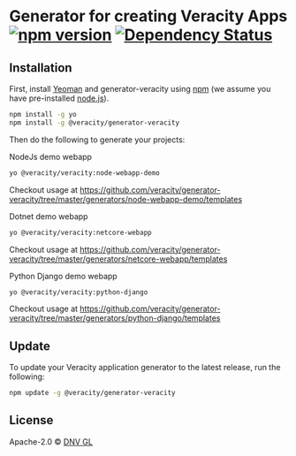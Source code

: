 # Generator for creating Veracity Apps [![npm version](https://badge.fury.io/js/%40veracity%2Fgenerator-veracity.svg)](https://badge.fury.io/js/%40veracity%2Fgenerator-veracity) [![Dependency Status][daviddm-image]][daviddm-url]



## Installation

First, install [Yeoman](http://yeoman.io) and generator-veracity using [npm](https://www.npmjs.com/) (we assume you have pre-installed [node.js](https://nodejs.org/)).

```bash
npm install -g yo
npm install -g @veracity/generator-veracity
```

Then do the following to generate your projects:

NodeJs demo webapp
```bash
yo @veracity/veracity:node-webapp-demo
```
Checkout usage at https://github.com/veracity/generator-veracity/tree/master/generators/node-webapp-demo/templates

Dotnet demo webapp
```bash
yo @veracity/veracity:netcore-webapp
```
Checkout usage at https://github.com/veracity/generator-veracity/tree/master/generators/netcore-webapp/templates


Python Django demo webapp
```bash
yo @veracity/veracity:python-django
```
Checkout usage at https://github.com/veracity/generator-veracity/tree/master/generators/python-django/templates

## Update

To update your Veracity application generator to the latest release, run the following:

```bash
npm update -g @veracity/generator-veracity
```


## License

Apache-2.0 © [DNV GL](https://developer.veracity.com)


[npm-image]: https://badge.fury.io/js/generator-veracity.svg
[npm-url]: https://npmjs.org/package/generator-veracity
[travis-image]: https://travis-ci.org/Veracity/generator-veracity.svg?branch=master
[travis-url]: https://travis-ci.org/Veracity/generator-veracity
[daviddm-image]: https://david-dm.org/Veracity/generator-veracity.svg?theme=shields.io
[daviddm-url]: https://david-dm.org/Veracity/generator-veracity

